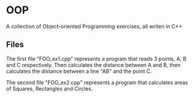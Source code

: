 # OOP
A collection of Object-oriented Programming exercises, all writen in C++

## Files
The first file "FOO_ex1.cpp" represents a program that reads 3 points, A, B and C respectively. Then calculates the distance between A and B, then calculates the distance between a line "AB" and the point C.

The second file "FOO_ex2.cpp" represents a program that calculates areas of Squares, Rectangles and Circles.

